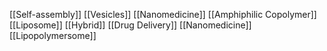 [[Self-assembly]]
[[Vesicles]]
[[Nanomedicine]]
[[Amphiphilic Copolymer]]
[[Liposome]]
[[Hybrid]]
[[Drug Delivery]]
[[Nanomedicine]]
[[Lipopolymersome]]
